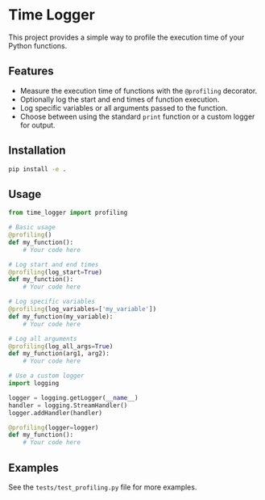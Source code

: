 # Time Logger

This project provides a simple way to profile the execution time of your Python functions.

## Features

- Measure the execution time of functions with the `@profiling` decorator.
- Optionally log the start and end times of function execution.
- Log specific variables or all arguments passed to the function.
- Choose between using the standard `print` function or a custom logger for output.

## Installation

```bash
pip install -e .
```

## Usage

```python
from time_logger import profiling

# Basic usage
@profiling()
def my_function():
    # Your code here

# Log start and end times
@profiling(log_start=True)
def my_function():
    # Your code here

# Log specific variables
@profiling(log_variables=['my_variable'])
def my_function(my_variable):
    # Your code here

# Log all arguments
@profiling(log_all_args=True)
def my_function(arg1, arg2):
    # Your code here

# Use a custom logger
import logging

logger = logging.getLogger(__name__)
handler = logging.StreamHandler()
logger.addHandler(handler)

@profiling(logger=logger)
def my_function():
    # Your code here
```

## Examples

See the `tests/test_profiling.py` file for more examples.
